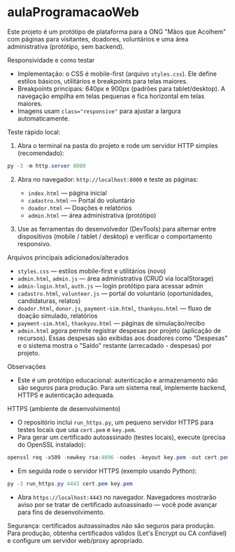 # aulaProgramacaoWeb

Este projeto é um protótipo de plataforma para a ONG "Mãos que Acolhem" com páginas para visitantes, doadores, voluntários e uma área administrativa (protótipo, sem backend).

Responsividade e como testar

- Implementação: o CSS é mobile-first (arquivo `styles.css`). Ele define estilos básicos, utilitários e breakpoints para telas maiores.
- Breakpoints principais: 640px e 900px (padrões para tablet/desktop). A navegação empilha em telas pequenas e fica horizontal em telas maiores.
- Imagens usam `class="responsive"` para ajustar a largura automaticamente.

Teste rápido local:

1. Abra o terminal na pasta do projeto e rode um servidor HTTP simples (recomendado):

```powershell
py -3 -m http.server 8000
```

2. Abra no navegador: `http://localhost:8000` e teste as páginas:
	- `index.html` — página inicial
	- `cadastro.html` — Portal do voluntário
	- `doador.html` — Doações e relatórios
	- `admin.html` — área administrativa (protótipo)

3. Use as ferramentas do desenvolvedor (DevTools) para alternar entre dispositivos (mobile / tablet / desktop) e verificar o comportamento responsivo.

Arquivos principais adicionados/alterados

- `styles.css` — estilos mobile-first e utilitários (novo)
- `admin.html`, `admin.js` — área administrativa (CRUD via localStorage)
- `admin-login.html`, `auth.js` — login protótipo para acessar admin
- `cadastro.html`, `volunteer.js` — portal do voluntário (oportunidades, candidaturas, relatos)
- `doador.html`, `donor.js`, `payment-sim.html`, `thankyou.html` — fluxo de doação simulado, relatórios
- `payment-sim.html`, `thankyou.html` — páginas de simulação/recibo
- `admin.html` agora permite registrar despesas por projeto (aplicação de recursos). Essas despesas são exibidas aos doadores como "Despesas" e o sistema mostra o "Saldo" restante (arrecadado - despesas) por projeto.

Observações

- Este é um protótipo educacional: autenticação e armazenamento não são seguros para produção. Para um sistema real, implemente backend, HTTPS e autenticação adequada.

HTTPS (ambiente de desenvolvimento)

- O repositório inclui `run_https.py`, um pequeno servidor HTTPS para testes locais que usa `cert.pem` e `key.pem`.
- Para gerar um certificado autoassinado (testes locais), execute (precisa do OpenSSL instalado):

```powershell
openssl req -x509 -newkey rsa:4096 -nodes -keyout key.pem -out cert.pem -days 365
```

- Em seguida rode o servidor HTTPS (exemplo usando Python):

```powershell
py -3 run_https.py 4443 cert.pem key.pem
```

- Abra `https://localhost:4443` no navegador. Navegadores mostrarão aviso por se tratar de certificado autoassinado — você pode avançar para fins de desenvolvimento.

Segurança: certificados autoassinados não são seguros para produção. Para produção, obtenha certificados válidos (Let's Encrypt ou CA confiável) e configure um servidor web/proxy apropriado.
